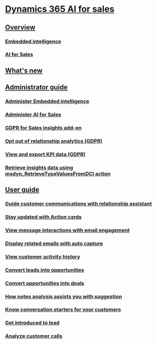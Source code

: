 # [Dynamics 365 AI for sales](help-hub.md)
## [Overview](overview.md)
### [Embedded intelligence](../sales/embedded-intelligence.md)
### [AI for Sales](../sales/sales-insights-addon.md)
## [What's new](whats-new.md)
## [Administrator guide](../sales/admin-guide.md)
### [Administer Embedded intelligence](../sales/configure-enable-embedded-intelligence.md)
### [Administer AI for Sales](../sales/configure-enable-sales-insights-addon.md)
### [GDPR for Sales insights add-on](../sales/embedded-intelligence-gdpr.md)
### [Opt out of relationship analytics (GDPR)](../sales/optout-relationship-analytics-gdpr.md)
### [View and export KPI data (GDPR)](../sales/view-export-KPI-data-gdpr.md)
### [Retrieve insights data using msdyn_RetrieveTypeValuesFromDCI action](../sales/retrieve-insights-data-msdyn-RetrieveTypeValuesFromDCI.md)
## [User guide](../sales/user-guide.md)
### [Guide customer communications with relationship assistant](../sales/relationship-assistant.md)
### [Stay updated with Action cards](../sales/action-cards-reference.md)
### [View message interactions with email engagement](../sales/email-engagement.md)
### [Display related emails with auto capture](../sales/auto-capture.md)
### [View customer activity history](../sales/relationship-analytics.md)
### [Convert leads into opportunities](../sales/work-predictive-lead-scoring.md)
### [Convert opportunities into deals](../sales/work-predictive-opportunity-scoring.md)
### [How notes analysis assists you with suggestion](../sales/notes-analysis.md)
### [Know conversation starters for your customers](../sales/talking-points.md)
### [Get introduced to lead](../sales/who-knows-whom.md)
### [Analyze customer calls](../sales/call-intelligence.md)